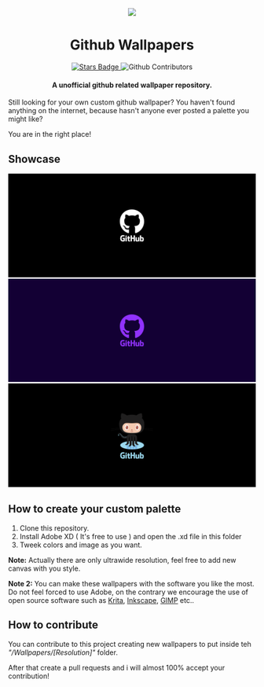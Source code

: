 

<div align="center">
    <img src ="https://user-images.githubusercontent.com/55745404/125053887-e28c4000-e0a5-11eb-8085-9be40820bef4.png" width="300">
    <h1 align="center">Github Wallpapers</h1>
    <a href="https://github.com/Lucaffo/github-wallpapers/stargazers">
         <img src="https://img.shields.io/github/stars/Lucaffo/github-wallpapers" alt="Stars Badge"></img>
    </a>
    <img alt="Github Contributors" src="https://img.shields.io/github/contributors/Lucaffo/github-wallpapers"></img>

</div>
<div align="center">
    <h4> A unofficial github related wallpaper repository.</h4>
</div>

Still looking for your own custom github wallpaper? You haven't found anything on the internet, because hasn't anyone ever posted a palette you might like?

You are in the right place!

## Showcase
![image1](./Wallpapers/3440x1440/Wallpaper1.png)
![image2](./Wallpapers/3440x1440/Wallpaper-4.png)
![image2](./Wallpapers/3440x1440/Wallpaper4.png)

 ## How to create your custom palette
 
 1) Clone this repository.
 2) Install Adobe XD ( It's free to use ) and open the .xd file in this folder
 3) Tweek colors and image as you want.

**Note:**
Actually there are only ultrawide resolution, feel free to add new canvas with you style.

**Note 2:**
You can make these wallpapers with the software you like the most. Do not feel forced to use Adobe, on the contrary we encourage the use of open source software such as [Krita](https://krita.org/en/), [Inkscape](https://inkscape.org/), [GIMP](https://www.gimp.org/) etc..

## How to contribute

You can contribute to this project creating new wallpapers to put inside teh _"/Wallpapers/[Resolution]"_ folder. 

After that create a pull requests and i will almost 100% accept your contribution! 

